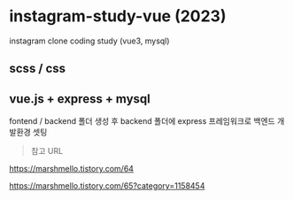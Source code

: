 # instagram-study-vue (2023)

instagram clone coding study (vue3, mysql)

## scss / css

## vue.js + express + mysql

fontend / backend 폴더 생성 후 backend 폴더에 express 프레임워크로 백엔드 개발환경 셋팅

> 참고 URL

https://marshmello.tistory.com/64

https://marshmello.tistory.com/65?category=1158454
